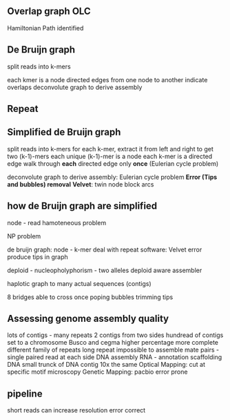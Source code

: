 ## Overlap graph OLC
Hamiltonian Path identified
## De Bruijn graph
split reads into k-mers

each kmer is a node
directed edges from one node to another indicate overlaps
deconvolute graph to derive assembly
## Repeat
## Simplified de Bruijn graph
split reads into k-mers
for each k-mer, extract it from left and right to get two (k-1)-mers
each unique (k-1)-mer is a node
each k-mer is a directed edge 
walk through **each** directed edge only **once** (Eulerian cycle problem)

deconvolute graph to derive assembly: Eulerian cycle problem
**Error (Tips and bubbles) removal**
**Velvet**: twin node block arcs 

> 
## how de Bruijn graph are simplified


node - read
hamoteneous problem

NP problem 

de bruijn graph:
node - k-mer
deal with repeat
software: Velvet
error produce tips in graph

deploid - nucleopholyphorism - two alleles
deploid aware assembler

haplotic
graph to many actual sequences (contigs)

8 bridges able to cross once
poping bubbles trimming tips

## Assessing genome assembly quality
lots of contigs - many repeats
2 contigs from two sides 
hundread of contigs set to a chromosome
Busco and cegma higher percentage more complete
 different family of repeats 
 long repeat impossible to assemble
 mate pairs - single paired read at each side
 DNA assembly
 RNA - annotation
 scaffolding DNA
 small trunck of DNA 
 contig
 10x the same
 Optical Mapping: cut at specific motif microscopy
 Genetic Mapping:
 pacbio error prone

## pipeline

 short reads can increase resolution 
 error correct 

<!--stackedit_data:
eyJoaXN0b3J5IjpbLTEzMzc3MDE5MTksLTU3NTk0MzQ4NywtMT
I0NTk4MTkxMSwtNTc4NDI2NzExLDUzNjg1MTkwNSw0Mzg3MzEy
MDksMTQ0MzAwMzk0MywtMTQxMDIyNDgzLC0yMDQ2MDk0OTgxLC
05NDA5NjY0MzYsLTE5Njc5MTEzNzgsMjA5NjQxNzQyMiwyMDAw
MTE4MjgzLDEyNDM1NzM0OTddfQ==
-->